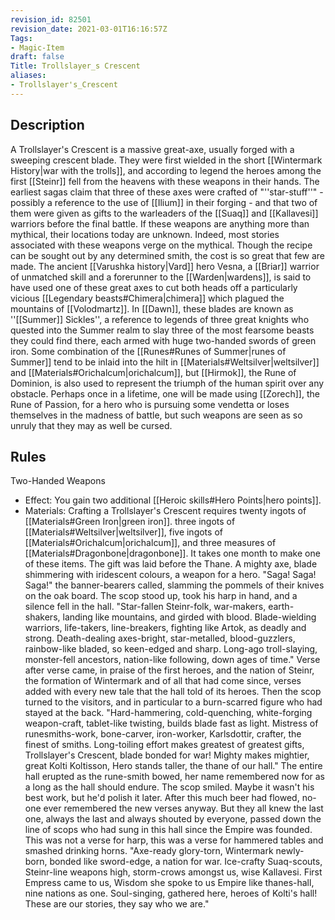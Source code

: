 ```yaml
---
revision_id: 82501
revision_date: 2021-03-01T16:16:57Z
Tags:
- Magic-Item
draft: false
Title: Trollslayer_s Crescent
aliases:
- Trollslayer's_Crescent
---
```

## Description
A Trollslayer's Crescent is a massive great-axe, usually forged with a sweeping crescent blade. They were first wielded in the short [[Wintermark History|war with the trolls]], and according to legend the heroes among the first [[Steinr]] fell from the heavens with these weapons in their hands. The earliest sagas claim that three of these axes were crafted of "''star-stuff''" - possibly a reference to the use of [[Ilium]] in their forging - and that two of them were given as gifts to the warleaders of the [[Suaq]] and [[Kallavesi]] warriors before the final battle. If these weapons are anything more than mythical, their locations today are unknown.
Indeed, most stories associated with these weapons verge on the mythical. Though the recipe can be sought out by any determined smith, the cost is so great that few are made. The ancient [[Varushka history|Vard]] hero Vesna, a [[Briar]] warrior of unmatched skill and a forerunner to the [[Warden|wardens]], is said to have used one of these great axes to cut both heads off a particularly vicious [[Legendary beasts#Chimera|chimera]] which plagued the mountains of [[Volodmartz]]. In [[Dawn]], these blades are known as ''[[Summer]] Sickles'', a reference to legends of three great knights who quested into the Summer realm to slay three of the most fearsome beasts they could find there, each armed with huge two-handed swords of green iron.
Some combination of the [[Runes#Runes of Summer|runes of Summer]] tend to be inlaid into the hilt in [[Materials#Weltsilver|weltsilver]] and [[Materials#Orichalcum|orichalcum]], but [[Hirmok]], the Rune of Dominion, is also used to represent the triumph of the human spirit over any obstacle. Perhaps once in a lifetime, one will be made using [[Zorech]], the Rune of Passion, for a hero who is pursuing some vendetta or loses themselves in the madness of battle, but such weapons are seen as so unruly that they may as well be cursed.
## Rules
Two-Handed Weapons
* Effect: You gain two additional [[Heroic skills#Hero Points|hero points]].
* Materials: Crafting a Trollslayer's Crescent requires twenty ingots of [[Materials#Green Iron|green iron]]. three ingots of [[Materials#Weltsilver|weltsilver]], five ingots of [[Materials#Orichalcum|orichalcum]], and three measures of [[Materials#Dragonbone|dragonbone]]. It takes one month to make one of these items.
The gift was laid before the Thane. A mighty axe, blade shimmering with iridescent colours, a weapon for a hero. "Saga! Saga! Saga!" the banner-bearers called, slamming the pommels of their knives on the oak board.
The scop stood up, took his harp in hand, and a silence fell in the hall.
"Star-fallen Steinr-folk, war-makers, earth-shakers,
landing like mountains, and girded with blood. 
Blade-wielding warriors, life-takers, line-breakers,
fighting like Artok, as deadly and strong.
Death-dealing axes-bright, star-metalled, blood-guzzlers,
rainbow-like bladed, so keen-edged and sharp.
Long-ago troll-slaying, monster-fell ancestors,
nation-like following, down ages of time."
Verse after verse came, in praise of the first heroes, and the nation of Steinr, the formation of Wintermark and of all that had come since, verses added with every new tale that the hall told of its heroes. Then the scop turned to the visitors, and in particular to a burn-scarred figure who had stayed at the back.
"Hard-hammering, cold-quenching, white-forging weapon-craft, 
tablet-like twisting, builds blade fast as light.
Mistress of runesmiths-work, bone-carver, iron-worker,
Karlsdottir, crafter, the finest of smiths.
Long-toiling effort makes greatest of greatest gifts,
Trollslayer's Crescent, blade bonded for war!
Mighty makes mightier, great Kolti Koltisson, 
Hero stands taller, the thane of our hall."
The entire hall erupted as the rune-smith bowed, her name remembered now for as a long as the hall should endure. The scop smiled. Maybe it wasn't his best work, but he'd polish it later. After this much beer had flowed, no-one ever remembered the new verses anyway. 
But they all knew the last one, always the last and always shouted by everyone, passed down the line of scops who had sung in this hall since the Empire was founded. This was not a verse for harp, this was a verse for hammered tables and smashed drinking horns.
"Axe-ready glory-torn, Wintermark newly-born,
bonded like sword-edge, a nation for war.
Ice-crafty Suaq-scouts, Steinr-line weapons high,
storm-crows amongst us, wise Kallavesi.
First Empress came to us, Wisdom she spoke to us
Empire like thanes-hall, nine nations as one.
Soul-singing, gathered here, heroes of Kolti's hall! 
These are our stories, they say who we are."